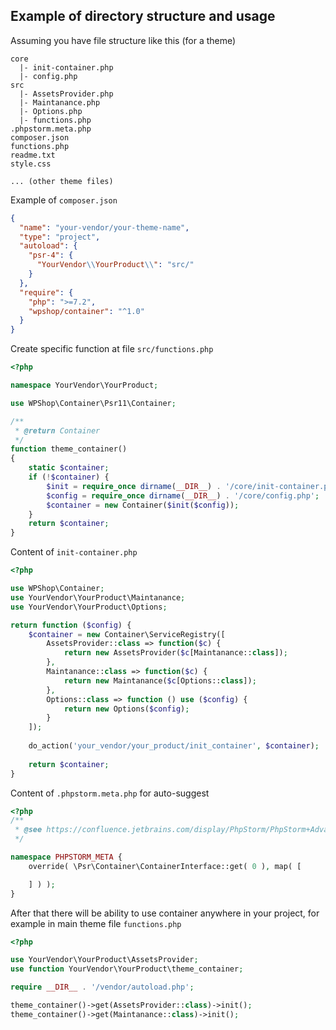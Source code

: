 ## Example of directory structure and usage

Assuming you have file structure like this (for a theme)

```
core
  |- init-container.php
  |- config.php
src
  |- AssetsProvider.php
  |- Maintanance.php
  |- Options.php
  |- functions.php
.phpstorm.meta.php
composer.json
functions.php
readme.txt
style.css

... (other theme files)
```

Example of `composer.json`

```json
{
  "name": "your-vendor/your-theme-name",
  "type": "project",
  "autoload": {
    "psr-4": {
      "YourVendor\\YourProduct\\": "src/"
    }
  },
  "require": {
    "php": ">=7.2",
    "wpshop/container": "^1.0"
  }
}
```

Create specific function at file `src/functions.php`

```php
<?php

namespace YourVendor\YourProduct;

use WPShop\Container\Psr11\Container;

/**
 * @return Container
 */
function theme_container() 
{
    static $container;
    if (!$container) {
        $init = require_once dirname(__DIR__) . '/core/init-container.php';
        $config = require_once dirname(__DIR__) . '/core/config.php';
        $container = new Container($init($config));
    }
    return $container;
}
 ```

Content of `init-container.php`

```php
<?php

use WPShop\Container;
use YourVendor\YourProduct\Maintanance;
use YourVendor\YourProduct\Options;

return function ($config) {
    $container = new Container\ServiceRegistry([
        AssetsProvider::class => function($c) {
            return new AssetsProvider($c[Maintanance::class]);
        },
        Maintanance::class => function($c) {
            return new Maintanance($c[Options::class]);
        },
        Options::class => function () use ($config) {
            return new Options($config);
        }
    ]);
    
    do_action('your_vendor/your_product/init_container', $container);
    
    return $container;
}


```

Content of `.phpstorm.meta.php` for auto-suggest

```php
<?php
/**
 * @see https://confluence.jetbrains.com/display/PhpStorm/PhpStorm+Advanced+Metadata
 */

namespace PHPSTORM_META {
	override( \Psr\Container\ContainerInterface::get( 0 ), map( [

	] ) );
}

 ```

After that there will be ability to use container anywhere in your project, for example in main theme
file `functions.php`

```php
<?php

use YourVendor\YourProduct\AssetsProvider;
use function YourVendor\YourProduct\theme_container;

require __DIR__ . '/vendor/autoload.php';

theme_container()->get(AssetsProvider::class)->init();
theme_container()->get(Maintanance::class)->init();

```
